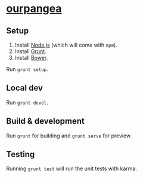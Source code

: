 # [ourpangea](http://ourpangea.com/)

## Setup

1. Install [Node.js](http://ourpangea.com/) (which will come with `npm`).
2. Install [Grunt](http://www.codebelt.com/javascript/install-grunt-js-on-windows/).
3. Install [Bower](https://ruleoftech.com/2015/setting-up-bower-and-gulp-in-windows).

Run `grunt setup`.

## Local dev

Run `grunt devel`.

## Build & development

Run `grunt` for building and `grunt serve` for preview.

## Testing

Running `grunt test` will run the unit tests with karma.
